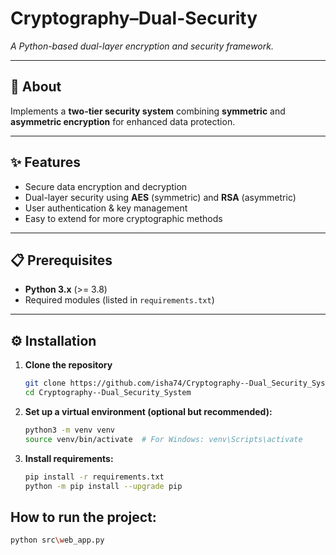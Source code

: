 # Cryptography–Dual-Security
_A Python-based dual-layer encryption and security framework._

---

## 📖 About
Implements a **two-tier security system** combining **symmetric** and **asymmetric encryption** for enhanced data protection.

---

## ✨ Features
- Secure data encryption and decryption  
- Dual-layer security using **AES** (symmetric) and **RSA** (asymmetric)  
- User authentication & key management  
- Easy to extend for more cryptographic methods  

---

## 📋 Prerequisites
- **Python 3.x** (>= 3.8)  
- Required modules (listed in `requirements.txt`)  

---

## ⚙️ Installation

1. **Clone the repository**
   ```bash
   git clone https://github.com/isha74/Cryptography--Dual_Security_System.git
   cd Cryptography--Dual_Security_System


2. **Set up a virtual environment (optional but recommended):**
   ```bash
   python3 -m venv venv
   source venv/bin/activate  # For Windows: venv\Scripts\activate

3. **Install requirements:**
    ```bash
   pip install -r requirements.txt
   python -m pip install --upgrade pip

## How to run the project:
   ```bash
   python src\web_app.py


